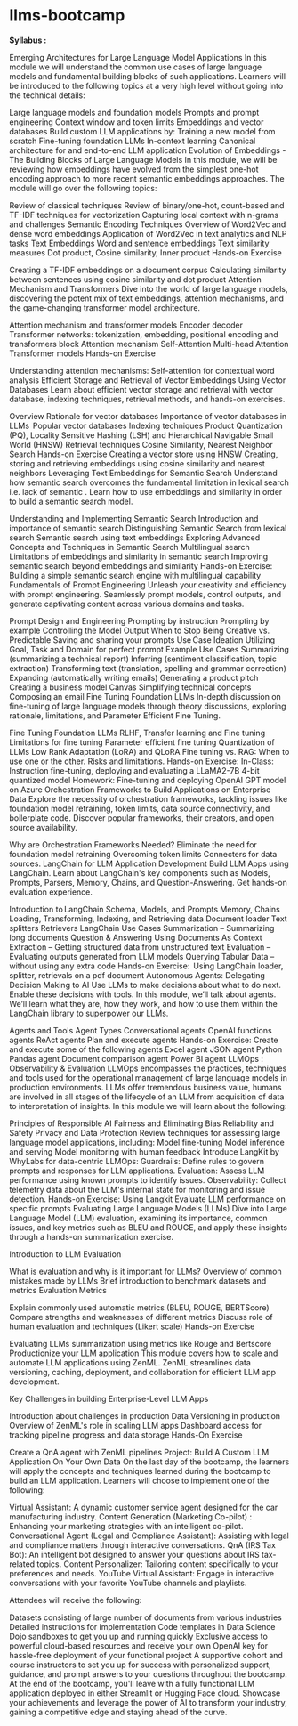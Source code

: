 # llms-bootcamp

**Syllabus :**


Emerging Architectures for Large Language Model Applications
In this module we will understand the common use cases of large language models and fundamental building blocks of such applications. Learners will be introduced to the following topics at a very high level without going into the technical details:

Large language models and foundation models
Prompts and prompt engineering
Context window and token limits
Embeddings and vector databases
Build custom LLM applications by:
Training a new model from scratch
Fine-tuning foundation LLMs
In-context learning
Canonical architecture for and end-to-end LLM application
Evolution of Embeddings - The Building Blocks of Large Language Models
In this module, we will be reviewing how embeddings have evolved from the simplest one-hot encoding approach to more recent semantic embeddings approaches. The module will go over the following topics:

Review of classical techniques
Review of binary/one-hot, count-based and TF-IDF techniques for vectorization
Capturing local context with n-grams and challenges
Semantic Encoding Techniques
Overview of Word2Vec and dense word embeddings
Application of Word2Vec in text analytics and NLP tasks
Text Embeddings
Word and sentence embeddings
Text similarity measures
Dot product, Cosine similarity, Inner product
Hands-on Exercise

Creating a TF-IDF embeddings on a document corpus
Calculating similarity between sentences using cosine similarity and dot product
Attention Mechanism and Transformers
Dive into the world of large language models, discovering the potent mix of text embeddings, attention mechanisms, and the game-changing transformer model architecture.

Attention mechanism and transformer models
Encoder decoder
Transformer networks: tokenization, embedding, positional encoding and transformers block
Attention mechanism
Self-Attention
Multi-head Attention
Transformer models
Hands-on Exercise

Understanding attention mechanisms: Self-attention for contextual word analysis
Efficient Storage and Retrieval of Vector Embeddings Using Vector Databases
Learn about efficient vector storage and retrieval with vector database, indexing techniques, retrieval methods, and hands-on exercises.

Overview
Rationale for vector databases
Importance of vector databases in LLMs 
Popular vector databases
Indexing techniques
Product Quantization (PQ), Locality Sensitive Hashing (LSH) and Hierarchical Navigable Small World (HNSW)
Retrieval techniques
Cosine Similarity, Nearest Neighbor Search
Hands-on Exercise
Creating a vector store using HNSW
Creating, storing and retrieving embeddings using cosine similarity and nearest neighbors
Leveraging Text Embeddings for Semantic Search
Understand how semantic search overcomes the fundamental limitation in lexical search i.e. lack of semantic . Learn how to use embeddings and similarity in order to build a semantic search model.

Understanding and Implementing Semantic Search
Introduction and importance of semantic search
Distinguishing Semantic Search from lexical search
Semantic search using text embeddings
Exploring Advanced Concepts and Techniques in Semantic Search
Multilingual search
Limitations of embeddings and similarity in semantic search
Improving semantic search beyond embeddings and similarity
Hands-on Exercise: 
Building a simple semantic search engine with multilingual capability
Fundamentals of Prompt Engineering
Unleash your creativity and efficiency with prompt engineering. Seamlessly prompt models, control outputs, and generate captivating content across various domains and tasks.

Prompt Design and Engineering
Prompting by instruction
Prompting by example
Controlling the Model Output
When to Stop
Being Creative vs. Predictable
Saving and sharing your prompts
Use Case Ideation
Utilizing Goal, Task and Domain for perfect prompt
Example Use Cases
Summarizing (summarizing a technical report)
Inferring (sentiment classification, topic extraction)
Transforming text (translation, spelling and grammar correction)
Expanding (automatically writing emails)
Generating a product pitch
Creating a business model Canvas
Simplifying technical concepts
Composing an email
Fine Tuning Foundation LLMs
In-depth discussion on fine-tuning of large language models through theory discussions, exploring rationale, limitations, and Parameter Efficient Fine Tuning.

Fine Tuning Foundation LLMs
RLHF, Transfer learning and Fine tuning
Limitations for fine tuning
Parameter efficient fine tuning
Quantization of LLMs
Low Rank Adaptation (LoRA) and QLoRA
Fine tuning vs. RAG: When to use one or the other. Risks and limitations.
Hands-on Exercise:
In-Class: Instruction fine-tuning, deploying and evaluating a LLaMA2-7B 4-bit quantized model
Homework: Fine-tuning and deploying OpenAI GPT model on Azure
Orchestration Frameworks to Build Applications on Enterprise Data
Explore the necessity of orchestration frameworks, tackling issues like foundation model retraining, token limits, data source connectivity, and boilerplate code. Discover popular frameworks, their creators, and open source availability.

Why are Orchestration Frameworks Needed?
Eliminate the need for foundation model retraining
Overcoming token limits
Connecters for data sources.
LangChain for LLM Application Development
Build LLM Apps using LangChain. Learn about LangChain's key components such as Models, Prompts, Parsers, Memory, Chains, and Question-Answering. Get hands-on evaluation experience.

Introduction to LangChain
Schema, Models, and Prompts
Memory, Chains
Loading, Transforming, Indexing, and Retrieving data
Document loader
Text splitters
Retrievers
LangChain Use Cases
Summarization – Summarizing long documents
Question & Answering Using Documents As Context
Extraction – Getting structured data from unstructured text
Evaluation – Evaluating outputs generated from LLM models
Querying Tabular Data – without using any extra code
Hands-on Exercise: 
Using LangChain loader, splitter, retrievals on a pdf document
Autonomous Agents: Delegating Decision Making to AI
Use LLMs to make decisions about what to do next. Enable these decisions with tools. In this module, we’ll talk about agents. We’ll learn what they are, how they work, and how to use them within the LangChain library to superpower our LLMs.

Agents and Tools
Agent Types
Conversational agents
OpenAI functions agents
ReAct agents
Plan and execute agents
Hands-on Exercise: Create and execute some of the following agents
Excel agent
JSON agent
Python Pandas agent
Document comparison agent
Power BI agent
LLMOps : Observability & Evaluation
LLMOps encompasses the practices, techniques and tools used for the operational management of large language models in production environments. LLMs offer tremendous business value, humans are involved in all stages of the lifecycle of an LLM from acquisition of data to interpretation of insights. In this module we will learn about the following:

Principles of Responsible AI
Fairness and Eliminating Bias
Reliability and Safety
Privacy and Data Protection
Review techniques for assessing large language model applications, including:
Model fine-tuning
Model inference and serving
Model monitoring with human feedback
Introduce LangKit by WhyLabs for data-centric LLMOps:
Guardrails: Define rules to govern prompts and responses for LLM applications.
Evaluation: Assess LLM performance using known prompts to identify issues.
Observability: Collect telemetry data about the LLM's internal state for monitoring and issue detection.
Hands-on Exercise:
Using Langkit Evaluate LLM performance on specific prompts
Evaluating Large Language Models (LLMs)
Dive into Large Language Model (LLM) evaluation, examining its importance, common issues, and key metrics such as BLEU and ROUGE, and apply these insights through a hands-on summarization exercise.

Introduction to LLM Evaluation

What is evaluation and why is it important for LLMs?
Overview of common mistakes made by LLMs
Brief introduction to benchmark datasets and metrics
Evaluation Metrics

Explain commonly used automatic metrics (BLEU, ROUGE, BERTScore)
Compare strengths and weaknesses of different metrics
Discuss role of human evaluation and techniques (Likert scale)
Hands-on Exercise

Evaluating LLMs summarization using metrics like Rouge and Bertscore
Productionize your LLM application
This module covers how to scale and automate LLM applications using ZenML. ZenML streamlines data versioning, caching, deployment, and collaboration for efficient LLM app development.

Key Challenges in building Enterprise-Level LLM Apps

Introduction about challenges in production
Data Versioning in production
Overview of ZenML's role in scaling LLM apps
Dashboard access for tracking pipeline progress and data storage
Hands-On Exercise

Create a QnA agent with ZenML pipelines
Project: Build A Custom LLM Application On Your Own Data
On the last day of the bootcamp, the learners will apply the concepts and techniques learned during the bootcamp to build an LLM application. Learners will choose to implement one of the following:

Virtual Assistant: A dynamic customer service agent designed for the car manufacturing industry.
Content Generation (Marketing Co-pilot) : Enhancing your marketing strategies with an intelligent co-pilot.
Conversational Agent (Legal and Compliance Assistant): Assisting with legal and compliance matters through interactive conversations.
QnA (IRS Tax Bot): An intelligent bot designed to answer your questions about IRS tax-related topics.
Content Personalizer: Tailoring content specifically to your preferences and needs.
YouTube Virtual Assistant: Engage in interactive conversations with your favorite YouTube channels and playlists.
 

Attendees will receive the following:

Datasets consisting of large number of documents from various industries
Detailed instructions for implementation
Code templates in Data Science Dojo sandboxes to get you up and running quickly
Exclusive access to powerful cloud-based resources and receive your own OpenAI key for hassle-free deployment of your functional project
A supportive cohort and course instructors to set you up for success with personalized support, guidance, and prompt answers to your questions throughout the bootcamp.
At the end of the bootcamp, you'll leave with a fully functional LLM application deployed in either Streamlit or Hugging Face cloud. Showcase your achievements and leverage the power of AI to transform your industry, gaining a competitive edge and staying ahead of the curve.
